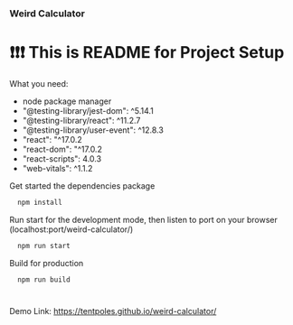 ### Weird Calculator 
# :exclamation::exclamation::exclamation: This is README for Project Setup
What you need:
- node package manager
- "@testing-library/jest-dom": ^5.14.1
- "@testing-library/react": ^11.2.7
- "@testing-library/user-event": ^12.8.3
- "react": "^17.0.2
- "react-dom": "^17.0.2
- "react-scripts": 4.0.3
- "web-vitals": ^1.1.2

Get started the dependencies package
```html
  npm install
```

Run start for the development mode, then listen to port on your browser (localhost:port/weird-calculator/)
```html
  npm run start
```

Build for production
```html
  npm run build
```
#
Demo Link: https://tentpoles.github.io/weird-calculator/

